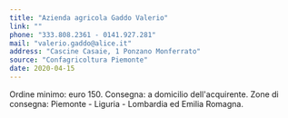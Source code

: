 ```yaml
---
title: "Azienda agricola Gaddo Valerio"
link: ""
phone: "333.808.2361 - 0141.927.281"
mail: "valerio.gaddo@alice.it"
address: "Cascine Casaie, 1 Ponzano Monferrato"
source: "Confagricoltura Piemonte"
date: 2020-04-15
---
```


Ordine minimo: euro 150. Consegna: a domicilio dell'acquirente. Zone di consegna: Piemonte - Liguria - Lombardia ed Emilia Romagna.